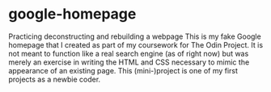 # google-homepage
Practicing deconstructing and rebuilding a webpage
This is my fake Google homepage that I created as part of my coursework for The Odin Project. It is not meant to function like a real search engine (as of right now) but was merely an exercise in writing the HTML and CSS necessary to mimic the appearance of an existing page. This (mini-)project is one of my first projects as a newbie coder.
